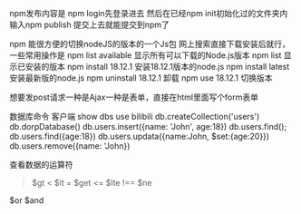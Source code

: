 <!-- 笔记内容 -->

npm发布内容是 npm login先登录进去
然后在已经npm init初始化过的文件夹内输入npm publish 提交上去就能提交到npm了

npm 能很方便的切换nodeJS的版本的一个Js包
网上搜索直接下载安装后就行，一些常用操作是
npm list available 显示所有可以下载的Node.js版本
npm list 显示已安装的版本
npm install 18.12.1 安装18.12.1版本的node.js
npm install latest 安装最新版的node.js
npm uninstall 18.12.1 卸载
npm use 18.12.1 切换版本

想要发post请求一种是Ajax一种是表单，直接在html里面写个form表单


数据库命令 客户端
show dbs 
use bilibili
db.createCollection('users')
db.dorpDatabase()
db.users.insert({name: 'John', age:18})
db.users.find();
db.users.find({age:18})
db.users.updata({name:John, $set:{age:20}})
db.users.remove({name: 'John})

查看数据的运算符
> $gt
< $lt
>= $get
<= $lte
!== $ne

$or 
$and 
